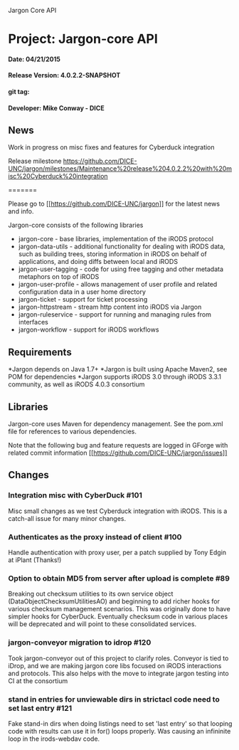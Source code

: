 
Jargon Core API


# Project: Jargon-core API
#### Date: 04/21/2015
#### Release Version: 4.0.2.2-SNAPSHOT
#### git tag:
#### Developer: Mike Conway - DICE

## News

Work in progress on misc fixes and features for Cyberduck integration

Release  milestone https://github.com/DICE-UNC/jargon/milestones/Maintenance%20release%204.0.2.2%20with%20misc%20Cyberduck%20integration

=======

Please go to [[https://github.com/DICE-UNC/jargon]] for the latest news and info.

Jargon-core consists of the following libraries

* jargon-core - base libraries, implementation of the iRODS protocol
* jargon-data-utils - additional functionality for dealing with iRODS data, such as building trees, storing information in iRODS on behalf of applications, and doing diffs between local and iRODS
* jargon-user-tagging - code for using free tagging and other metadata metaphors on top of iRODS
* jargon-user-profile - allows management of user profile and related configuration data in a user home directory
* jargon-ticket - support for ticket processing
* jargon-httpstream - stream http content into iRODS via Jargon
* jargon-ruleservice - support for running and managing rules from interfaces
* jargon-workflow - support for iRODS workflows

## Requirements

*Jargon depends on Java 1.7+
*Jargon is built using Apache Maven2, see POM for dependencies
*Jargon supports iRODS 3.0 through iRODS 3.3.1 community, as well as iRODS 4.0.3 consortium

## Libraries

Jargon-core uses Maven for dependency management.  See the pom.xml file for references to various dependencies.

Note that the following bug and feature requests are logged in GForge with related commit information [[https://github.com/DICE-UNC/jargon/issues]]

## Changes

### Integration misc with CyberDuck #101

Misc small changes as we test Cyberduck integration with iRODS.  This is a catch-all issue for many minor changes.

### Authenticates as the proxy instead of client #100

Handle authentication with proxy user, per a patch supplied by Tony Edgin at iPlant (Thanks!) 

### Option to obtain MD5 from server after upload is complete #89

Breaking out checksum utilities to its own service object (DataObjectChecksumUtilitiesAO) and beginning to add richer hooks for
various checksum management scenarios.  This was originally done to have simpler hooks for CyberDuck.  Eventually checksum code in various places will be deprecated and will point to these consolidated services.

### jargon-conveyor migration to idrop #120

Took jargon-conveyor out of this project to clarify roles.  Conveyor is tied to iDrop, and we are making jargon core libs focused on iRODS interactions and protocols.  This also helps with the move to integrate jargon testing into CI at the consortium

###  stand in entries for unviewable dirs in strictacl code need to set last entry #121 

Fake stand-in dirs when doing listings need to set 'last entry' so that looping code with results can use it in for() loops properly.  Was causing an infininite loop in the irods-webdav code.
